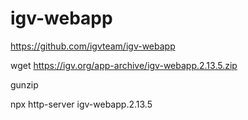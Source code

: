 # igv-webapp

https://github.com/igvteam/igv-webapp

wget https://igv.org/app-archive/igv-webapp.2.13.5.zip

gunzip

npx http-server igv-webapp.2.13.5


